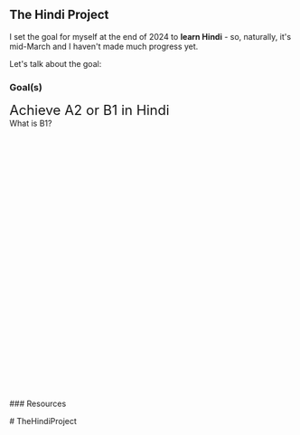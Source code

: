 <script>
function show_bit(bit_id) {
    document.getElementById(bit_id).style.visibility='visible';
}
</script>

## The Hindi Project

I set the goal for myself at the end of 2024 to **learn Hindi** - so, naturally, it's mid-March and I haven't made much progress yet.

Let's talk about the goal:

### Goal(s)

<div style = "font-size:x-large">Achieve A2 or B1 in Hindi</div>

<div onclick="show_bit('a2_bits')>What is A2?</div>

<div id = 'a2_bits' style = 'visibility:hidden'>

</div>

<div onclick="show_bit('b1_bits')">What is B1?</div>

<div id = 'b1_bits' style = 'visibility:hidden'>

Language Fluency:

    a. Discuss your personal and professional hopes and dreams for the future.
    
    b. Arrange a job interview and interview for a job in your area of expertise.
    
    c. Talk about your television viewing habits and favorite programs.

    d. Describe your education and your plans for future training.

    e. Talk about your favorite music and music trends and plan a night out to listen to live music.
     
    f. talk about maintaining a healthy lifestyle and give and get advice about healthy habits.
  
    g. talk about relationships and dating, including meeting people through social media.

    h. Go to a restaurant, order food, engage in polite dinner conversation and pay for your food.

    i. participate in negotiations in your area of expertise, if you have help understanding some points.

    j. Discuss workplace safety issues, report an injury and explain rules and regulations.
 
    k. discuss polite behavior and respond appropriately to impolite behavior.
</div>
### Resources

#   T h e H i n d i P r o j e c t  
 